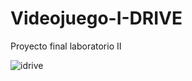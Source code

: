 # Videojuego-I-DRIVE
Proyecto final laboratorio II

![idrive](https://user-images.githubusercontent.com/54191222/179874938-8b84bbbe-9143-4a7e-bd99-21d3cd565cdd.png)
